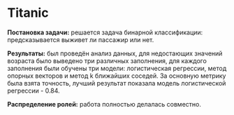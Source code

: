 # Titanic

**Постановка задачи:** решается задача бинарной классификации: предсказывается выживет ли пассажир или нет.

**Результаты:** был проведён анализ данных, для недостающих значений возраста было выведено три различных заполнения, для каждого заполнения были обучены три модели: логистическая регрессии, метод опорных векторов и метод k ближайших соседей. За основную метрику была взята точность, лучший результат показала модель логистической регрессии - 0.84. 

**Распределение ролей:** работа полностью делалась совместно. 
